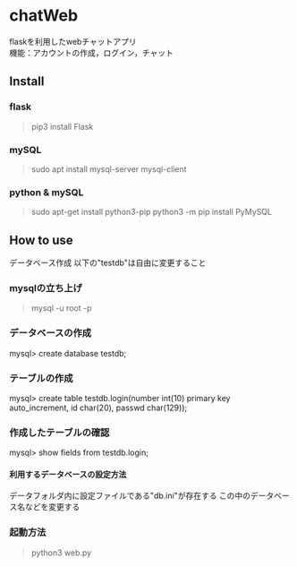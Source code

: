 # chatWeb
flaskを利用したwebチャットアプリ<br>
機能：アカウントの作成，ログイン，チャット


## Install
### flask
> pip3 install Flask

### mySQL
> sudo apt install mysql-server mysql-client

### python & mySQL
> sudo apt-get install python3-pip
> python3 -m pip install PyMySQL


## How to use
データベース作成
以下の"testdb"は自由に変更すること

### mysqlの立ち上げ
> mysql -u root -p

### データベースの作成
mysql> create database testdb;

### テーブルの作成
mysql> create table testdb.login(number int(10) primary key auto_increment, id char(20), passwd char(129));

### 作成したテーブルの確認
mysql> show fields from testdb.login;<br>

#### 利用するデータベースの設定方法
データフォルダ内に設定ファイルである"db.ini"が存在する
この中のデータベース名などを変更する

### 起動方法
> python3 web.py

